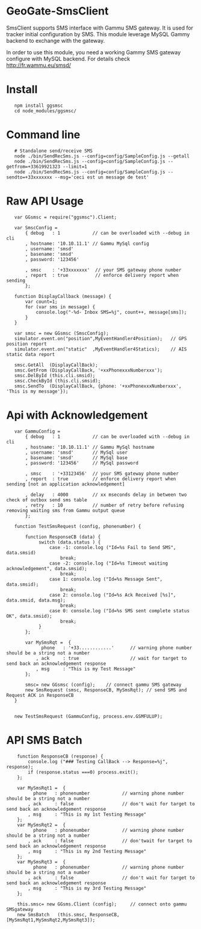 GeoGate-SmsClient
==================

SmsClient supports SMS interface with Gammu SMS gateway.
It is used for tracker initial configuration by SMS. This module
leverage MySQL Gammy backend to exchange with the gateway.

In order to use this module, you need a working Gammy SMS gateway
configure with MySQL backend. For details check http://fr.wammu.eu/smsd/

Install
=======

       npm install ggsmsc
       cd node_modules/ggsmsc/


Command line
=============
       # Standalone send/receive SMS
       node ./bin/SendRecSms.js --config=config/SampleConfig.js --getall
       node ./bin/SendRecSms.js --config=config/SampleConfig.js --getfrom=+33619921323 --limit=1
       node ./bin/SendRecSms.js --config=config/SampleConfig.js --sendto=+33xxxxxxx --msg='ceci est un message de test'

Raw API Usage
==============
       var GGsmsc = require("ggsmsc").Client;
       
       var SmscConfig =
           { debug   : 1            // can be overloaded with --debug in cli
           , hostname: '10.10.11.1' // Gammu MySql config
           , username: 'smsd'  
           , basename: 'smsd'
           , password: '123456'
       
           , smsc    : '+33xxxxxxx'  // your SMS gateway phone number
           , report  : true          // enforce delivery report when sending
           };

       function DisplayCallback (message) {
           var count=1;
           for (var sms in message) {
               console.log("-%d- Inbox SMS=%j", count++, message[sms]);
           }
       }

       var smsc = new GGsmsc (SmscConfig);
       simulator.event.on("position",MyEventHandler4Position);   // GPS position report
       simulator.event.on("static"  ,MyEventHandler4Statics);    // AIS static data report

       smsc.GetAll  (DisplayCallBack);
       smsc.GetFrom (DisplayCallBack, '+xxPhonexxxNumberxxx');
       smsc.DelById (this.cli.smsid);
       smsc.CheckById (this.cli.smsid);
       smsc.SendTo  (DisplayCallBack, {phone: '+xxPhonexxxNumberxxx', 'This is my message'});

Api with Acknowledgement
=========================

       var GammuConfig =
           { debug   : 1            // can be overloaded with --debug in cli
           , hostname: '10.10.11.1' // Gammu MySql hostname
           , username: 'smsd'       // MySql user
           , basename: 'smsd'       // MySql base
           , password: '123456'     // MySql password

           , smsc    : '+33123456'  // your SMS gateway phone number
           , report  : true         // enforce delivery report when sending [not an application acknowledgement]

           , delay   : 4000         // xx mseconds delay in between two check of outbox send sms table
           , retry   : 10           // number of retry before refusing removing waiting sms from Gammu output queue
           };

       function TestSmsRequest (config, phonenumber) {

           function ResponseCB (data) {
                switch (data.status ) {
                    case -1: console.log ("Id=%s Fail to Send SMS", data.smsid)
                        break;
                    case -2: console.log ("Id=%s Timeout waiting acknowledgement", data.smsid);
                        break;
                    case 1: console.log ("Id=%s Message Sent", data.smsid);
                        break;
                    case 2: console.log ("Id=%s Ack Received [%s]", data.smsid, data.msg);
                        break;
                    case 0: console.log ("Id=%s SMS sent complete status OK", data.smsid);
                        break;
                }
           };

           var MySmsRqt =  {
                 phone   : '+33............'      // warning phone number should be a string not a number
               , ack     : true                   // wait for target to send back an acknowledgement response
               , msg     : "This is my Test Message"
           };

           smsc= new GGsmsc (config);    // connect gammu SMS gateway
           new SmsRequest (smsc, ResponseCB, MySmsRqt); // send SMS and Request ACK in ResponseCB
       }


       new TestSmsRequest (GammuConfig, process.env.GSMFULUP);

API SMS Batch
==============

        function ResponseCB (response) {
            console.log ("### Testing CallBack --> Response=%j", response);
            if (response.status ===0) process.exit();
        };

        var MySmsRqt1 =  {
              phone   : phonenumber            // warning phone number should be a string not a number
            , ack     : false                  // don't wait for target to send back an acknowledgement response
            , msg     : "This is my 1st Testing Message"
        };
        var MySmsRqt2 =  {
              phone   : phonenumber            // warning phone number should be a string not a number
            , ack     : false                  // don'twait for target to send back an acknowledgement response
            , msg     : "This is my 2nd Testing Message"
        };
        var MySmsRqt3 =  {
              phone   : phonenumber            // warning phone number should be a string not a number
            , ack     : false                  // don't wait for target to send back an acknowledgement response
            , msg     : "This is my 3rd Testing Message"
        };

        this.smsc= new GGsms.Client (config);     // connect onto gammu SMSgateway
        new SmsBatch   (this.smsc, ResponseCB, [MySmsRqt1,MySmsRqt2,MySmsRqt3]);
